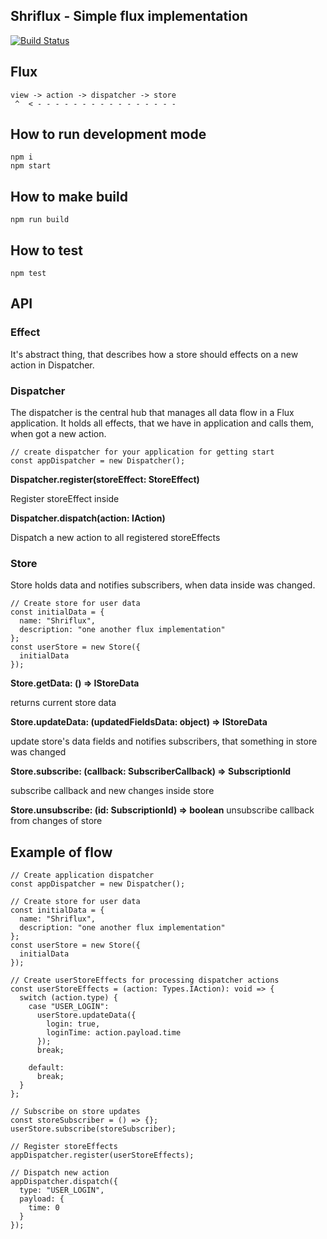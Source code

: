 ## Shriflux - Simple flux implementation

[![Build Status](https://travis-ci.org/devsnice/shriflux.svg?branch=master)](https://travis-ci.org/devsnice/shriflux)

## Flux

```
view -> action -> dispatcher -> store
 ^  < - - - - - - - - - - - - - - - -
```

## How to run development mode

```
npm i
npm start
```

## How to make build

```
npm run build
```

## How to test

```
npm test
```

## API

### Effect

It's abstract thing, that describes how a store should effects on a new action in Dispatcher.

### Dispatcher

The dispatcher is the central hub that manages all data flow in a Flux application.
It holds all effects, that we have in application and calls them, when got a new action.

```
// create dispatcher for your application for getting start
const appDispatcher = new Dispatcher();
```

**Dispatcher.register(storeEffect: StoreEffect)**

Register storeEffect inside

**Dispatcher.dispatch(action: IAction)**

Dispatch a new action to all registered storeEffects

### Store

Store holds data and notifies subscribers, when data inside was changed.

```
// Create store for user data
const initialData = {
  name: "Shriflux",
  description: "one another flux implementation"
};
const userStore = new Store({
  initialData
});
```

**Store.getData: () => IStoreData**

returns current store data

**Store.updateData: (updatedFieldsData: object) => IStoreData**

update store's data fields and notifies subscribers, that something in store was changed

**Store.subscribe: (callback: SubscriberCallback) => SubscriptionId**

subscribe callback and new changes inside store

**Store.unsubscribe: (id: SubscriptionId) => boolean**
unsubscribe callback from changes of store

## Example of flow

```
// Create application dispatcher
const appDispatcher = new Dispatcher();

// Create store for user data
const initialData = {
  name: "Shriflux",
  description: "one another flux implementation"
};
const userStore = new Store({
  initialData
});

// Create userStoreEffects for processing dispatcher actions
const userStoreEffects = (action: Types.IAction): void => {
  switch (action.type) {
    case "USER_LOGIN":
      userStore.updateData({
        login: true,
        loginTime: action.payload.time
      });
      break;

    default:
      break;
  }
};

// Subscribe on store updates
const storeSubscriber = () => {};
userStore.subscribe(storeSubscriber);

// Register storeEffects
appDispatcher.register(userStoreEffects);

// Dispatch new action
appDispatcher.dispatch({
  type: "USER_LOGIN",
  payload: {
    time: 0
  }
});
```
